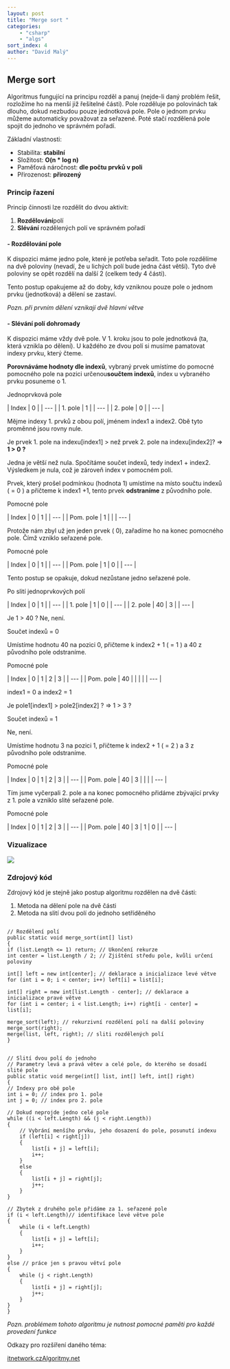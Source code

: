 ```yaml
---
layout: post
title: "Merge sort "
categories:
    - "csharp"
    - "algs"
sort_index: 4
author: "David Malý"
--- 
```



## Merge sort


Algoritmus fungující na principu rozděl a panuj (nejde-li daný problém řešit, rozložíme ho na menší již řešitelné části). 
Pole rozděluje po polovinách tak dlouho, dokud nezbudou pouze jednotková pole. Pole o jednom prvku můžeme automaticky považovat za seřazené.
Poté stačí rozdělená pole spojit do jednoho ve správném pořadí.

Základní vlastnosti:


- Stabilita: **stabilní**
- Složitost: **O(n \* log n)**
- Paměťová náročnost: **dle počtu prvků v poli**
- Přirozenost: **přirozený**


### Princip řazení


Princip činnosti lze rozdělit do dvou aktivit:


1. **Rozdělování**polí
2. **Slévání** rozdělených polí ve správném pořadí



#### - Rozdělování pole



K dispozici máme jedno pole, které je potřeba seřadit. Toto pole rozdělíme na dvě poloviny (nevadí, že u lichých polí bude jedna část větší). Tyto dvě poloviny se opět rozdělí na další 2 (celkem tedy 4 části).
Tento postup opakujeme až do doby, kdy vzniknou pouze pole o jednom prvku (jednotková) a dělení se zastaví.

*Pozn. při prvním dělení vznikají dvě hlavní větve*


#### - Slévání polí dohromady



K dispozici máme vždy dvě pole. V 1. kroku jsou to pole jednotková (ta, která vznikla po dělení). U každého ze dvou polí si musíme pamatovat indexy prvku, který čteme.

**Porovnáváme hodnoty dle indexů**, vybraný prvek umístíme do pomocné pomocného pole na pozici určenou**součtem indexů**, index u vybraného prvku posuneme o 1.



Jednoprvková pole



| Index | 0 |
| --- |
| 1. pole | 1 |
| --- |
| 2. pole | 0 |
| --- |




Mějme indexy 1. prvků z obou polí, jménem index1 a index2. Obě tyto proměnné jsou rovny nule.
Je prvek  1. pole na indexu[index1] > než prvek 2. pole na indexu[index2]? => **1 > 0 ?**
Jedna je větší než nula. Spočítáme součet indexů, tedy index1 + index2. Výsledkem je nula, což je zároveň index v pomocném poli.
Prvek, který prošel podmínkou (hodnota 1) umístíme na místo součtu indexů ( = 0 ) a přičteme k index1 +1, tento prvek **odstraníme** z původního pole.



Pomocné pole



| Index | 0 | 1 |
| --- |
| Pom. pole | 1 |  |
| --- |




Protože nám zbyl už jen jeden prvek ( 0), zařadíme ho na konec pomocného pole. Čímž vzniklo seřazené pole.



Pomocné pole



| Index | 0 | 1 |
| --- |
| Pom. pole | 1 | 0 |
| --- |




Tento postup se opakuje, dokud nezůstane jedno seřazené pole.




Po slití jednoprvkových polí



| Index | 0 | 1 |
| --- |
| 1. pole | 1 | 0 |
| --- |
| 2. pole | 40 | 3 |
| --- |




Je 1 > 40 ? Ne, není.
Součet indexů = 0
Umístíme hodnotu 40 na pozici 0, přičteme k index2 + 1 ( = 1 ) a 40 z původního pole odstraníme.




Pomocné pole



| Index | 0 | 1 | 2 | 3 |
| --- |
| Pom. pole | 40 |  |  |  |
| --- |




index1 = 0 a index2 = 1
Je pole1[index1] > pole2[index2] ? => 1 > 3 ?
Součet indexů = 1
Ne, není.
Umístíme hodnotu 3 na pozici 1, přičteme k index2 + 1 ( = 2 ) a 3 z původního pole odstraníme.



Pomocné pole



| Index | 0 | 1 | 2 | 3 |
| --- |
| Pom. pole | 40 |  3  |  |  |
| --- |




Tím jsme vyčerpali 2. pole a na konec pomocného přidáme zbývající prvky z 1. pole a vzniklo slité seřazené pole.



Pomocné pole



| Index | 0 | 1 | 2 | 3 |
| --- |
| Pom. pole | 40 |  3  |  1  |  0 |
| --- |






### Vizualizace
![](images/Merge.png)
### Zdrojový kód


Zdrojový kód je stejně jako postup algoritmu rozdělen na dvě části:


1. Metoda na dělení pole na dvě části
2. Metoda na slití dvou polí do jednoho setříděného



```

// Rozdělení polí
public static void merge_sort(int[] list)
{if (list.Length <= 1) return; // Ukončení rekurzeint center = list.Length / 2; // Zjištění středu pole, kvůli určení poloviny
int[] left = new int[center]; // deklarace a inicializace levé větvefor (int i = 0; i < center; i++) left[i] = list[i];
int[] right = new int[list.Length - center]; // deklarace a inicializace pravé větvefor (int i = center; i < list.Length; i++) right[i - center] = list[i];
merge_sort(left); // rekurzivní rozdělení polí na další polovinymerge_sort(right);merge(list, left, right); // sliti rozdělených polí
}


// Slití dvou polí do jednoho
// Parametry levá a pravá větev a celé pole, do kterého se dosadí slité pole
public static void merge(int[] list, int[] left, int[] right)
{// Indexy pro obě poleint i = 0; // index pro 1. poleint j = 0; // index pro 2. pole
// Dokud neprojde jedno celé polewhile ((i < left.Length) && (j < right.Length)){	// Vybrání menšího prvku, jeho dosazení do pole, posunutí indexu	if (left[i] < right[j])	{		list[i + j] = left[i];		i++;	}	else	{		list[i + j] = right[j];		j++;	}}
// Zbytek z druhého pole přidáme za 1. seřazené poleif (i < left.Length)// identifikace levé větve pole{	while (i < left.Length)	{		list[i + j] = left[i];		i++;	}}else // práce jen s pravou větví pole{	while (j < right.Length)	{		list[i + j] = right[j];		j++;	}}
}

```




*Pozn. problémem tohoto algoritmu je nutnost pomocné paměti pro každé provedení funkce*

 Odkazy pro rozšíření daného téma:

[itnetwork.cz](http://www.itnetwork.cz/algoritmy/razeni/algoritmus-merge-sort-trideni-cisel-podle-velikosti/)[Algoritmy.net](https://www.algoritmy.net/article/13/Merge-sort)